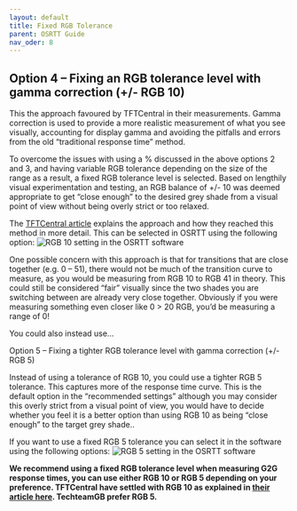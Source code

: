 ```yaml
---
layout: default
title: Fixed RGB Tolerance
parent: OSRTT Guide
nav_oder: 8
---
```


## Option 4 – Fixing an RGB tolerance level with gamma correction (+/- RGB 10)

This the approach favoured by TFTCentral in their measurements. Gamma correction is used to provide a more realistic measurement of what you see visually, accounting for display gamma and avoiding the pitfalls and errors from the old “traditional response time” method.

To overcome the issues with using a % discussed in the above options 2 and 3, and having variable RGB tolerance depending on the size of the range as a result, a fixed RGB tolerance level is selected. Based on lengthily visual experimentation and testing, an RGB balance of +/- 10 was deemed appropriate to get “close enough” to the desired grey shade from a visual point of view without being overly strict or too relaxed.

The [TFTCentral article](https://tftcentral.co.uk/articles/response_time_testing) explains the approach and how they reached this method in more detail. This can be selected in OSRTT using the following option:
![RGB 10 setting in the OSRTT software](/assets/images/osrtt-guide-images/img10.png)
 
One possible concern with this approach is that for transitions that are close together (e.g. 0 – 51), there would not be much of the transition curve to measure, as you would be measuring from RGB 10 to RGB 41 in theory. This could still be considered “fair” visually since the two shades you are switching between are already very close together. Obviously if you were measuring something even closer like 0 > 20 RGB, you’d be measuring a range of 0! 

You could also instead use…

Option 5 – Fixing a tighter RGB tolerance level with gamma correction (+/- RGB 5)

Instead of using a tolerance of RGB 10, you could use a tighter RGB 5 tolerance. This captures more of the response time curve. This is the default option in the “recommended settings” although you may consider this overly strict from a visual point of view, you would have to decide whether you feel it is a better option than using RGB 10 as being “close enough” to the target grey shade.. 

If you want to use a fixed RGB 5 tolerance you can select it in the software using the following options:
![RGB 5 setting in the OSRTT software](/assets/images/osrtt-guide-images/img11.png) 

**We recommend using a fixed RGB tolerance level when measuring G2G response times, you can use either RGB 10 or RGB 5 depending on your preference. TFTCentral have settled with RGB 10 as explained in [their article here](https://tftcentral.co.uk/articles/response_time_testing). TechteamGB prefer RGB 5.**
